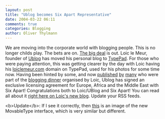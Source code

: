 ```yaml
---
layout: post
title: "Ublog becomes Six Apart Representative"
date: 2004-03-22 06:11
comments: true
categories: Blogging
author: Oliver Thylmann
---
```



We are moving into the corporate world with blogging people. This is no longer childs play. The bets are on. [The big deal](http://www.loiclemeur.com/english/2004/03/low_blogging_cu.html) is out. Loic le Meur, founder of [Ublog](http://www.u-blog.net/site/) has moved his personal blog to [TypePad](http://www.typepad.com). For those who were paying attention, this was getting clearer by the day with Loic having his [loiclemeur.com](http://www.loiclemeur.com/) domain on TypePad, used for his photos for some time now. Having been hinted by some, and now [published](http://www.sixtus.net/index/P73/) [by](http://nico.blogg.de/eintrag.php?id=99) [many](http://www.hebig.com/archives/001921.shtml) who were part of the  [blogging dinner](http://www.loiclemeur.com/english/2004/03/final_schedule_.html) organised by Loic, Ublog has signed an exclusive licensing agreement for Europe, Africa and the Middle East with Six Apart! Congratulations both to Loic/UBlog and Six Apart! You can read all about it [right here on Loic's new blog](http://www.loiclemeur.com/english/2004/03/six_apart_and_u.html). Update your RSS feeds.

&lt;b&gt;Update&lt;/b&gt;: If I see it correctly, then [this](http://www.loiclemeur.com/english/images/DSC00371-tm_1.jpg) is an image of the new MovableType interface, which is very similar but different.

